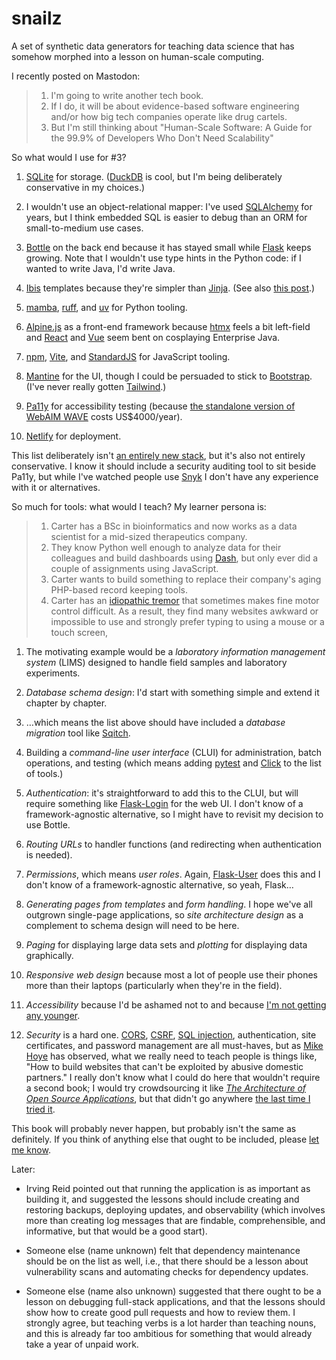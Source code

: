 # snailz

A set of synthetic data generators for teaching data science
that has somehow morphed into a lesson on human-scale computing.

I recently posted on Mastodon:

> 1.  I'm going to write another tech book.
> 2.  If I do, it will be about evidence-based software engineering and/or how big tech companies operate like drug cartels.
> 3.  But I'm still thinking about "Human-Scale Software: A Guide for the 99.9% of Developers Who Don't Need Scalability"

So what would I use for #3?

1.  [SQLite](https://sqlite.org/) for storage.
    ([DuckDB](https://duckdb.org/) is cool, but I'm being deliberately conservative in my choices.)

1.  I wouldn't use an object-relational mapper:
    I've used [SQLAlchemy](https://www.sqlalchemy.org/) for years,
    but I think embedded SQL is easier to debug than an ORM for small-to-medium use cases.

1.  [Bottle](https://bottlepy.org/) on the back end
    because it has stayed small while [Flask](https://flask.palletsprojects.com/) keeps growing.
    Note that I wouldn't use type hints in the Python code:
    if I wanted to write Java, I'd write Java.

1.  [Ibis](http://www.dmulholl.com/docs/ibis/master/) templates
    because they're simpler than [Jinja](https://jinja.palletsprojects.com/).
    (See also [this post](https://third-bit.com/2024/02/25/community-norms/).)

1.  [mamba](https://mamba.readthedocs.io/),
    [ruff](https://docs.astral.sh/ruff/),
    and [uv](https://github.com/astral-sh/uv) for Python tooling.

1.  [Alpine.js](https://alpinejs.dev/) as a front-end framework
    because [htmx](https://htmx.org/) feels a bit left-field
    and [React](https://react.dev/) and [Vue](https://vuejs.org/) seem bent on cosplaying Enterprise Java.

1.  [npm](https://www.npmjs.com/),
    [Vite](https://vitejs.dev/),
    and [StandardJS](https://standardjs.com/) for JavaScript tooling.

1.  [Mantine](https://ui.mantine.dev/) for the UI,
    though I could be persuaded to stick to [Bootstrap](https://getbootstrap.com/).
    (I've never really gotten [Tailwind](https://tailwindcss.com/).)

1.  [Pa11y](https://pa11y.org/) for accessibility testing
    (because [the standalone version of WebAIM WAVE](https://wave.webaim.org/standalone) costs US$4000/year).

1.  [Netlify](https://www.netlify.com/) for deployment.

This list deliberately isn't [an entirely new stack](https://third-bit.com/2024/04/18/a-new-stack/),
but it's also not entirely conservative.
I know it should include a security auditing tool to sit beside Pa11y,
but while I've watched people use [Snyk](https://snyk.io/)
I don't have any experience with it or alternatives.

So much for tools:
what would I teach?
My learner persona is:

> 1.  Carter has a BSc in bioinformatics
>     and now works as a data scientist for a mid-sized therapeutics company.
> 1.  They know Python well enough to analyze data for their colleagues
>     and build dashboards using [Dash](https://dash.plotly.com/),
>     but only ever did a couple of assignments using JavaScript.
> 1.  Carter wants to build something to replace their company's aging PHP-based record keeping tools.
> 1.  Carter has an [idiopathic tremor](https://en.wikipedia.org/wiki/Essential_tremor)
>     that sometimes makes fine motor control difficult.
>     As a result,
>     they find many websites awkward or impossible to use
>     and strongly prefer typing to using a mouse or a touch screen,

1.  The motivating example would be a *laboratory information management system* (LIMS)
    designed to handle field samples and laboratory experiments.

1.  *Database schema design*:
    I'd start with something simple and extend it chapter by chapter.

1.  …which means the list above should have included a *database migration* tool like [Sqitch](https://sqitch.org/).

1.  Building a *command-line user interface* (CLUI) for administration, batch operations, and testing
    (which means adding [pytest](https://docs.pytest.org/) and [Click](https://click.palletsprojects.com/)
    to the list of tools.)

1.  *Authentication*:
    it's straightforward to add this to the CLUI,
    but will require something like [Flask-Login](https://flask-login.readthedocs.io/) for the web UI.
    I don't know of a framework-agnostic alternative,
    so I might have to revisit my decision to use Bottle.

1.  *Routing URLs* to handler functions
    (and redirecting when authentication is needed).

1.  *Permissions*,
    which means *user roles*.
    Again,
    [Flask-User](https://flask-user.readthedocs.io/) does this and I don't know of a framework-agnostic alternative,
    so yeah, Flask…

1.  *Generating pages from templates* and *form handling*.
    I hope we've all outgrown single-page applications,
    so *site architecture design* as a complement to schema design will need to be here.

1.  *Paging* for displaying large data sets and *plotting* for displaying data graphically.

1.  *Responsive web design* because most a lot of people use their phones more than their laptops
    (particularly when they're in the field).

1.  *Accessibility* because I'd be ashamed not to
    and because [I'm not getting any younger](https://educate.elsevier.com/book/details/9780128044674).

1.  *Security* is a hard one.
    [CORS](https://en.wikipedia.org/wiki/Cross-origin_resource_sharing),
    [CSRF](https://en.wikipedia.org/wiki/Cross-site_request_forgery),
    [SQL injection](https://en.wikipedia.org/wiki/SQL_injection),
    authentication,
    site certificates,
    and password management
    are all must-haves,
    but as [Mike Hoye](https://exple.tive.org/blarg/) has observed,
    what we really need to teach people is things like,
    "How to build websites that can't be exploited by abusive domestic partners."
    I really don't know what I could do here that wouldn't require a second book;
    I would try crowdsourcing it like [*The Architecture of Open Source Applications*](https://aosabook.org/),
    but that didn't go anywhere [the last time I tried it](https://third-bit.com/2024/01/23/the-votes-are-in/).

This book will probably never happen,
but probably isn't the same as definitely.
If you think of anything else that ought to be included,
please [let me know](mailto:gvwilson@third-bit.com).

Later:

-   Irving Reid pointed out that running the application is as important as building it,
    and suggested the lessons should include creating and restoring backups,
    deploying updates,
    and observability
    (which involves more than creating log messages that are findable, comprehensible, and informative,
    but that would be a good start).

-   Someone else (name unknown) felt that dependency maintenance should be on the list as well,
    i.e.,
    that there should be a lesson about vulnerability scans and automating checks for dependency updates.

-   Someone else (name also unknown) suggested that there ought to be a lesson on debugging full-stack applications,
    and that the lessons should show how to create good pull requests and how to review them.
    I strongly agree,
    but teaching verbs is a lot harder than teaching nouns,
    and this is already far too ambitious for something that would already take a year of unpaid work.
